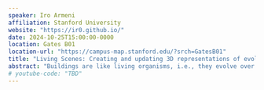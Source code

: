 ```yaml
---
speaker: Iro Armeni
affiliation: Stanford University
website: "https://ir0.github.io/"
date: 2024-10-25T15:00:00-0000
location: Gates B01
location-url: "https://campus-map.stanford.edu/?srch=GatesB01"
title: "Living Scenes: Creating and updating 3D representations of evolving indoor scenes"
abstract: "Buildings are like living organisms, i.e., they evolve over time due to interaction with natural phenomena and humans. How can we realistically maintain their digital twins throughout their lifespan? Or else, how can we maintain a living building model as the space is undergoing changes? In this talk, I will present some of my recent works that focus on creating and updating building replicas of geometry and semantics using visual data that depict the building undergoing changes over time as a result of human interaction. I will discuss handling both drastic changes in the building during construction and smaller changes on asset location and geometry during operation, while ensuring privacy and realistic implementations. The goal of this research line is to develop quantitative and data driven methods for better construction and operation monitoring, to ultimately create sustainable buildings that are more suitable for users."
# youtube-code: "TBD"
---
```

